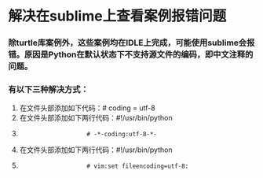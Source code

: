 # 解决在sublime上查看案例报错问题
### 除turtle库案例外，这些案例均在IDLE上完成，可能使用sublime会报错。原因是Python在默认状态下不支持源文件的编码，即中文注释的问题。
### 有以下三种解决方式：
1. 在文件头部添加如下代码：# coding = utf-8
2. 在文件头部添加如下两行代码：#!/usr/bin/python
2.                        # -*-coding:utf-8-*-
3. 在文件头部添加如下两行代码：#!/usr/bin/python
3.                        # vim:set fileencoding=utf-8:
                       
   

